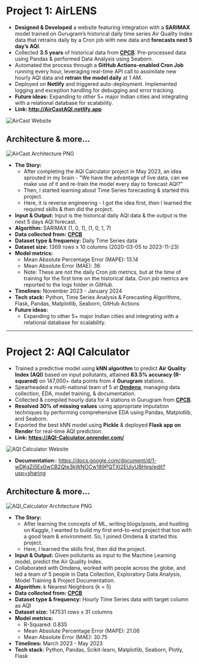 # Project 1: AirLENS

- **Designed & Developed** a website featuring integration with a **SARIMAX** model trained on Gurugram’s historical daily time series Air Quality Index data that retrains daily by a Cron job with new data and **forecasts next 5 day’s AQI**.
- Collected **3.5 years** of historical data from **[CPCB](https://airquality.cpcb.gov.in/ccr/#/caaqm-dashboard-all/caaqm-landing)**. Pre-processed data using Pandas & performed Data Analysis using Seaborn.
- Automated the process through a **GitHub Actions-enabled Cron Job** running every hour, leveraging real-time API call to assimilate new hourly AQI data and **retrain the model daily** at 1 AM.
- Deployed on **Netlify** and triggered auto-deployment. Implemented logging and exception handling for debugging and error tracking.
- **Future ideas:** Expanding to other 5+ major Indian cities and integrating with a relational database for scalability.
- **Link: http://AirCastAQI.netlify.app**

![AirCast Website](https://github.com/Bomma-Pranay/Analysing-Air-Quality-Index-using-Machine-Learning/assets/62324691/837cce45-3ac7-4a5a-90c8-b8210dec9edd)

## Architecture & more...
![AirCast Architecture PNG](https://github.com/Bomma-Pranay/Analysing-Air-Quality-Index-using-Machine-Learning/assets/62324691/0c4d7662-4d3b-4f51-bf7c-6bd94459bbfe)

- **The Story:**
  - After completing the AQI Calculator project in May 2023, an idea sprouted in my brain - "We have the advantage of live data, can we make use of it and re-train the model every day to forecast AQI?"
  - Then, I started learning about Time Series forecasting & started this project.
  - Here, it is reverse engineering - I got the idea first, then I learned the required skills & then did the project.
- **Input & Output:** Input is the historical daily AQI data & the output is the next 5 days AQI forecast.
- **Algorithm:** SARIMAX (1, 0, 1), (1, 0, 1, 7)
- **Data collected from:** **[CPCB](https://airquality.cpcb.gov.in/ccr/#/caaqm-dashboard-all/caaqm-landing)**
- **Dataset type & frequency:** Daily Time Series data
- **Dataset size:** 1369 rows x 10 columns (2020-03-05 to 2023-11-23)
- **Model metrics:**
  - Mean Absolute Percentage Error (MAPE): 13.14
  - Mean Absolute Error (MAE): 36
  - Note: These are not the daily Cron job metrics, but at the time of training for the first time on the historical data. Cron job metrics are reported to the logs folder in GitHub.
- **Timelines:** November 2023 - January 2024
- **Tech stack:** Python, Time Series Analysis & Forecasting Algorithms, Flask, Pandas, Matplotlib, Seaborn, GitHub Actions
- **Future ideas:**
  - Expanding to other 5+ major Indian cities and integrating with a relational database for scalability.

---

# Project 2: AQI Calculator
- Trained a predictive model using **kNN algorithm** to predict **Air Quality Index (AQI)** based on input pollutants, attained **83.5% accuracy (R-squared)** on 147,000+ data points from 4 **Gurugram** stations.
- Spearheaded a multi-national team of 5 at **[Omdena](https://www.omdena.com/projects/analyzing-air-quality-in-gurugram-using-machine-learning)**, managing data collection, EDA, model training, & documentation.
- Collected & compiled hourly data for 4 stations in Gurugram from **[CPCB](https://airquality.cpcb.gov.in/ccr/#/caaqm-dashboard-all/caaqm-landing)**.
- **Resolved 30% of missing values** using appropriate imputation techniques by performing comprehensive EDA using Pandas, Matplotlib, and Seaborn.
- Exported the best kNN model using **Pickle** & deployed **Flask app on Render** for real-time AQI prediction.
- **Link: https://AQI-Calculator.onrender.com/**
  
![AQI Calculator Website](https://github.com/Bomma-Pranay/Analysing-Air-Quality-Index-using-Machine-Learning/assets/62324691/f02c2056-e2e3-4310-8aff-c2ef8959e4e2)

- **Documentation:**: https://docs.google.com/document/d/1-wDKgZj5Ex0wCB2Qte3kWNOCw189PQTXl2EUiyUBHxg/edit?usp=sharing
  
## Architecture & more...
![AQI_Calculator Architecture PNG](https://github.com/Bomma-Pranay/Analysing-Air-Quality-Index-using-Machine-Learning/assets/62324691/ed32a56d-bcb5-4cac-8ccc-d740a84cf1cc)

- **The Story:**
  - After learning the concepts of ML, writing blogs/posts, and hustling on Kaggle, I wanted to build my first end-to-end project that too with a good team & environment. So, I joined Omdena & started this project.
  - Here, I learned the skills first, then did the project.
- **Input & Output:** Given pollutants as input to the Machine Learning model, predict the Air Quality Index.
- Collaborated with Omdena, worked with people across the globe, and led a team of 5 people in Data Collection, Exploratory Data Analysis, Model Training & Project Documentation.
- **Algorithm:** k Nearest Neighbors (k = 5)
- **Data collected from:** **[CPCB](https://airquality.cpcb.gov.in/ccr/#/caaqm-dashboard-all/caaqm-landing)**
- **Dataset type & frequency:** Hourly Time Series data with target column as AQI
- **Dataset size:** 147531 rows x 31 columns
- **Model metrics:**
  - R-Squared: 0.835
  - Mean Absolute Percentage Error (MAPE): 21.06
  - Mean Absolute Error (MAE): 30.75
- **Timelines:** March 2023 - May 2023
- **Tech stack:** Python, Pandas, Scikit-learn, Matplotlib, Seaborn, Plotly, Flask